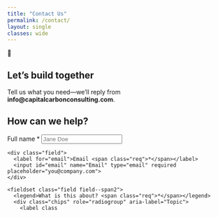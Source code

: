 ```yaml
---
title: "Contact Us"
permalink: /contact/
layout: single
classes: wide
---
```


<section class="contact-hero">
  <div class="contact-hero__icon">🤝</div>
  <h1>Let’s build together</h1>
  <p class="contact-hero__tag">Tell us what you need—we’ll reply from <b>info@capitalcarbonconsulting.com</b>.</p>
</section>

<form
  action="https://formsubmit.co/info@capitalcarbonconsulting.com"
  method="POST"
  class="contact-card"
  aria-labelledby="contactHeading"
>
  <!-- FormSubmit helpers -->
  <input type="hidden" name="_subject" value="New Contact — Community / Events">
  <input type="hidden" name="_template" value="table">
  <input type="hidden" name="_next" value="{{ '/contact/?submitted=1' | relative_url }}">
  <input type="hidden" name="_captcha" value="false">
  <!-- Honeypot -->
  <input type="text" name="_honey" style="display:none">

  <h2 id="contactHeading" class="contact-card__title">How can we help?</h2>

  <div class="grid">
    <div class="field">
      <label for="name">Full name <span class="req">*</span></label>
      <input id="name" name="Full name" type="text" required placeholder="Jane Doe">
    </div>

    <div class="field">
      <label for="email">Email <span class="req">*</span></label>
      <input id="email" name="Email" type="email" required placeholder="you@company.com">
    </div>

    <fieldset class="field field--span2">
      <legend>What is this about? <span class="req">*</span></legend>
      <div class="chips" role="radiogroup" aria-label="Topic">
        <label class
